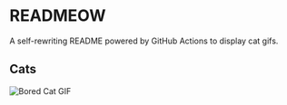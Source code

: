 # READMEOW

A self-rewriting README powered by GitHub Actions to display cat gifs.

## Cats

![Bored Cat GIF](https://media3.giphy.com/media/mlvseq9yvZhba/200.gif?cid=9acd02daduqkzxeyqa2ozfsh988qe5178hsc7xdn43k9fixf&ep=v1_gifs_search&rid=200.gif&ct=g)
